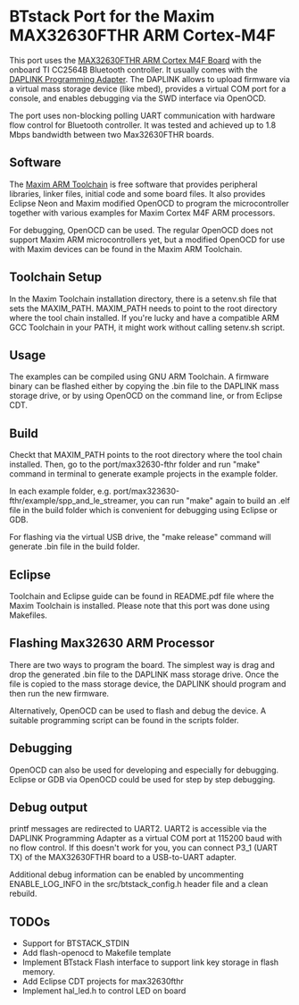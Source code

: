 # BTstack Port for the Maxim MAX32630FTHR ARM Cortex-M4F

This port uses the [MAX32630FTHR ARM Cortex M4F Board](https://www.maximintegrated.com/en/products/digital/microcontrollers/MAX32630FTHR.html) with the onboard TI CC2564B Bluetooth controller. It usually comes with the [DAPLINK Programming Adapter](https://developer.mbed.org/teams/MaximIntegrated/wiki/MAXREFDES100HDK). 
The DAPLINK allows to upload firmware via a virtual mass storage device (like mbed), provides a virtual COM port for a console, and enables debugging via the SWD interface via OpenOCD.

The port uses non-blocking polling UART communication with hardware flow control for Bluetooth controller. It was tested and achieved up to 1.8 Mbps bandwidth between two Max32630FTHR boards.

## Software 

The [Maxim ARM Toolchain](https://www.maximintegrated.com/en/products/digital/microcontrollers/MAX32630.html/tb_tab2) is free software that provides peripheral libraries, linker files, initial code and some board files. It also provides Eclipse Neon and Maxim modified OpenOCD to program the microcontroller together with various examples for Maxim Cortex M4F ARM processors.

For debugging, OpenOCD can be used. The regular OpenOCD does not support Maxim ARM microcontrollers yet, but a modified OpenOCD for use with Maxim devices can be found in the Maxim ARM Toolchain.

## Toolchain Setup

In the Maxim Toolchain installation directory, there is a setenv.sh file that sets the MAXIM_PATH. MAXIM_PATH needs to point to the root directory where the tool chain installed. If you're lucky and have a compatible ARM GCC Toolchain in your PATH, it might work without calling setenv.sh script.

## Usage

The examples can be compiled using GNU ARM Toolchain. A firmware binary can be flashed either by copying the .bin file to the DAPLINK mass storage drive, or by using OpenOCD on the command line, or from Eclipse CDT.

## Build

Checkt that MAXIM_PATH points to the root directory where the tool chain installed.
Then, go to the port/max32630-fthr folder and run "make" command in terminal to generate example projects in the example folder.

In each example folder, e.g. port/max323630-fthr/example/spp_and_le_streamer, you can run "make" again to build an .elf file in the build folder which is convenient for debugging using Eclipse or GDB.

For flashing via the virtual USB drive, the "make release" command will generate .bin file in the build folder.

## Eclipse

Toolchain and Eclipse guide can be found in README.pdf file where the Maxim Toolchain is installed. Please note that this port was done using Makefiles.

## Flashing Max32630 ARM Processor

There are two ways to program the board. The simplest way is drag and drop the generated .bin file to the DAPLINK mass storage drive. Once the file is copied to the mass storage device, the DAPLINK should program and then run the new firmware.

Alternatively, OpenOCD can be used to flash and debug the device. A suitable programming script can be found in the scripts folder.

## Debugging

OpenOCD can also be used for developing and especially for debugging. Eclipse or GDB via OpenOCD could be used for step by step debugging.

## Debug output

printf messages are redirected to UART2. UART2 is accessible via the DAPLINK Programming Adapter as a virtual COM port at 115200 baud with no flow control. If this doesn't work for you, you can connect P3_1 (UART TX) of the MAX32630FTHR board to a USB-to-UART adapter.

Additional debug information can be enabled by uncommenting ENABLE_LOG_INFO in the src/btstack_config.h header file and a clean rebuild.

## TODOs
  - Support for BTSTACK_STDIN
  - Add flash-openocd to Makefile template
  - Implement BTstack Flash interface to support link key storage in flash memory.
  - Add Eclipse CDT projects for max32630fthr
  - Implement hal_led.h to control LED on board
 
